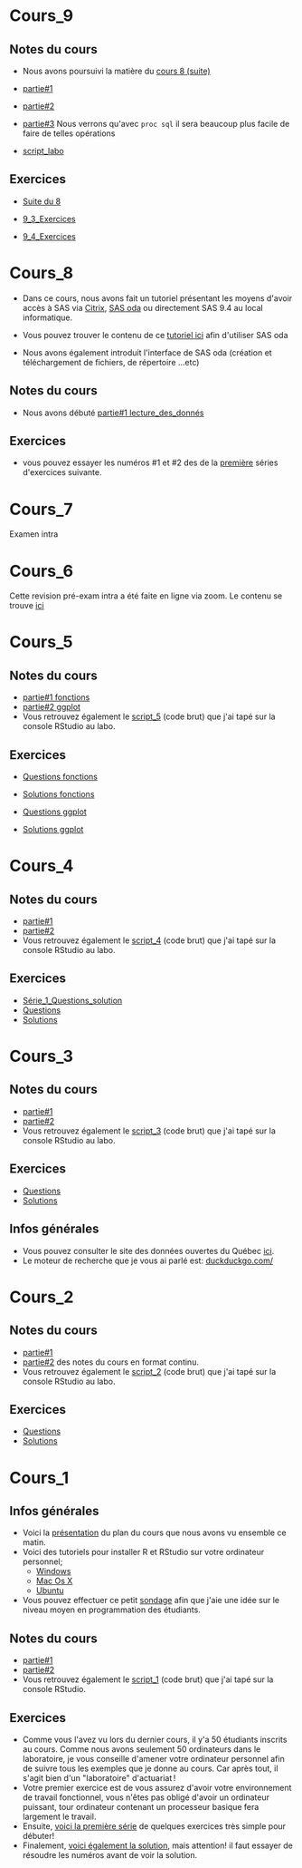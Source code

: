 # Cours_9
## Notes du cours
* Nous avons poursuivi la matière du [cours 8 (suite)](https://nbviewer.jupyter.org/github/nmeraihi/ACT3035/blob/master/HIV_2019/cours_9/9_0_1_cours_suite_8.ipynb?flush_cache=true)

* [partie#1](https://nbviewer.jupyter.org/github/nmeraihi/ACT3035/blob/master/HIV_2019/cours_9/9_1_cours.ipynb?flush_cache=true)

* [partie#2](https://nbviewer.jupyter.org/github/nmeraihi/ACT3035/blob/master/HIV_2019/cours_9/9_2_cours.ipynb?flush_cache=true)


* [partie#3](https://nbviewer.jupyter.org/github/nmeraihi/ACT3035/blob/master/HIV_2019/cours_9/9_3_cours.ipynb?flush_cache=true) Nous verrons qu'avec `proc sql` il sera beaucoup plus facile de faire de telles opérations 

* [script_labo](https://github.com/nmeraihi/ACT3035/tree/master/HIV_2019/cours_9/9_5_script.sas) 


## Exercices
* [Suite du 8](https://nbviewer.jupyter.org/github/nmeraihi/ACT3035/blob/master/HIV_2019/cours_9/9_0_1_Exercices_du_8.ipynb?flush_cache=true)

* [9_3_Exercices](https://nbviewer.jupyter.org/github/nmeraihi/ACT3035/blob/master/HIV_2019/cours_9/9_3_Exercices.ipynb?flush_cache=true)

* [9_4_Exercices](https://nbviewer.jupyter.org/github/nmeraihi/ACT3035/blob/master/HIV_2019/cours_9/9_4_Exercices.ipynb?flush_cache=true)


# Cours_8
* Dans ce cours, nous avons fait un tutoriel présentant les moyens d'avoir accès à SAS via [Citrix](https://www.bureauvirtuel.uqam.ca/citrix/XenAppSitel/), [SAS oda](https://odamid.oda.sas.com/SASODAControlCenter) ou directement SAS 9.4 au local informatique.

* Vous pouvez trouver le contenu de ce [tutoriel ici](https://nbviewer.jupyter.org/github/nmeraihi/ACT3035/blob/master/HIV_2019/cours_8/8_0_cours_SAS_university.ipynb?flush_cache=true) afin d'utiliser SAS oda
* Nous avons également introduit l'interface de SAS oda (création et téléchargement de fichiers, de répertoire ...etc)

## Notes du cours
* Nous avons débuté [partie#1 lecture_des_donnés](https://nbviewer.jupyter.org/github/nmeraihi/ACT3035/blob/master/HIV_2019/cours_8/8_1_cours.ipynb?flush_cache=true)

## Exercices
* vous pouvez essayer les numéros #1 et #2 des de la [première](https://nbviewer.jupyter.org/github/nmeraihi/ACT3035/blob/master/HIV_2019/cours_8/8_1_Exercices.ipynb?flush_cache=true) séries d'exercices suivante.


# Cours_7
Examen intra

# Cours_6
Cette revision pré-exam intra a été faite en ligne via zoom. Le contenu se trouve [ici](https://github.com/nmeraihi/ACT3035/tree/master/HIV_2019/cours_6)


# Cours_5
## Notes du cours
* [partie#1 fonctions](https://nbviewer.jupyter.org/github/nmeraihi/ACT3035/blob/master/HIV_2019/cours_5/5_1_cours_fonctions.ipynb?flush_cache=true)
* [partie#2 ggplot](https://nbviewer.jupyter.org/github/nmeraihi/ACT3035/blob/master/HIV_2019/cours_5/5_2_cours_ggplot.ipynb?flush_cache=true)
* Vous retrouvez également le [script_5](https://nbviewer.jupyter.org/github/nmeraihi/ACT3035/blob/master/HIV_2019/cours_5/5_5_script.R) (code brut) que j'ai tapé sur la console RStudio au labo.

## Exercices
* [Questions fonctions](https://nbviewer.jupyter.org/github/nmeraihi/ACT3035/blob/master/HIV_2019/cours_5/5_3_Exercices_Questions_fonctions.ipynb?flush_cache=true)
* [Solutions fonctions](https://nbviewer.jupyter.org/github/nmeraihi/ACT3035/blob/master/HIV_2019/cours_5/5_4_Exercices_Solutions_fonctions.ipynb?flush_cache=true)

* [Questions ggplot](https://nbviewer.jupyter.org/github/nmeraihi/ACT3035/blob/master/HIV_2019/cours_5/5_3_Exercices_Questions_ggplot.ipynb?flush_cache=true)
* [Solutions ggplot](https://nbviewer.jupyter.org/github/nmeraihi/ACT3035/blob/master/HIV_2019/cours_5/5_4_Exercices_Solutions_ggplot.ipynb?flush_cache=true)




# Cours_4
## Notes du cours
* [partie#1](https://nbviewer.jupyter.org/github/nmeraihi/ACT3035/blob/master/HIV_2019/cours_4/4_1_cours_dplyr.ipynb?flush_cache=true)
* [partie#2](https://nbviewer.jupyter.org/github/nmeraihi/ACT3035/blob/master/HIV_2019/cours_4/4_2_cours_if_for.ipynb?flush_cache=true)
* Vous retrouvez également le [script_4](https://nbviewer.jupyter.org/github/nmeraihi/ACT3035/blob/master/HIV_2019/cours_4/4_5_script.R) (code brut) que j'ai tapé sur la console RStudio au labo.

## Exercices
* [Série_1_Questions_solution](https://nbviewer.jupyter.org/github/nmeraihi/ACT3035/blob/master/HIV_2019/cours_4/4_3_Exercices_Solutions_for_loop.ipynb?flush_cache=true)
* [Questions](https://nbviewer.jupyter.org/github/nmeraihi/ACT3035/blob/master/HIV_2019/cours_4/4_4_Exercices.ipynb?flush_cache=true)
* [Solutions](https://nbviewer.jupyter.org/github/nmeraihi/ACT3035/blob/master/HIV_2019/cours_4/4_4_Solutions.ipynb?flush_cache=true)


# Cours_3
## Notes du cours
* [partie#1](https://nbviewer.jupyter.org/github/nmeraihi/ACT3035/blob/master/HIV_2019/cours_3/3_1_cours.ipynb?flush_cache=true)
* [partie#2](https://nbviewer.jupyter.org/github/nmeraihi/ACT3035/blob/master/HIV_2019/cours_3/3_2_cours.ipynb?flush_cache=true)
* Vous retrouvez également le [script_3](https://nbviewer.jupyter.org/github/nmeraihi/ACT3035/blob/master/HIV_2019/cours_3/3_5_script.R) (code brut) que j'ai tapé sur la console RStudio au labo.
## Exercices
* [Questions](https://nbviewer.jupyter.org/github/nmeraihi/ACT3035/blob/master/HIV_2019/cours_3/3_3_Exercices.ipynb?flush_cache=true)
* [Solutions](https://nbviewer.jupyter.org/github/nmeraihi/ACT3035/blob/master/HIV_2019/cours_3/3_4_Solutions.ipynb?flush_cache=true)
## Infos générales
* Vous pouvez consulter le site des données ouvertes du Québec [ici](https://www.donneesquebec.ca/fr/).
* Le moteur de recherche que je vous ai parlé est: [duckduckgo.com/](https://duckduckgo.com/)



# Cours_2
## Notes du cours
* [partie#1](https://nbviewer.jupyter.org/github/nmeraihi/ACT3035/blob/master/HIV_2019/cours_2/2_1_cours.ipynb?flush_cache=true)
* [partie#2](https://nbviewer.jupyter.org/github/nmeraihi/ACT3035/blob/master/HIV_2019/cours_2/2_2_cours.ipynb?flush_cache=true) des notes du cours en format continu. 
* Vous retrouvez également le [script_2](https://nbviewer.jupyter.org/github/nmeraihi/ACT3035/blob/master/HIV_2019/cours_2/2_5_script.R) (code brut) que j'ai tapé sur la console RStudio au labo.

## Exercices
* [Questions](https://nbviewer.jupyter.org/github/nmeraihi/ACT3035/blob/master/HIV_2019/cours_2/2_3_Exercices.ipynb?flush_cache=true)
* [Solutions](https://nbviewer.jupyter.org/github/nmeraihi/ACT3035/blob/master/HIV_2019/cours_2/2_4_Solutions.ipynb?flush_cache=true)


# Cours_1

## Infos générales
* Voici la [présentation](http://nour.me/presentations/) du plan du cours que nous avons vu ensemble ce matin.
* Voici des tutoriels pour installer R et RStudio sur votre ordinateur personnel;
    * <a class="fragment" href="https://medium.com/@GalarnykMichael/install-r-and-rstudio-on-windows-5f503f708027">Windows</a>
    * <a class="fragment" href="https://medium.com/@GalarnykMichael/install-r-and-rstudio-on-mac-e911606ce4f4">Mac Os X</a><br>
    * <a class="fragment" href="https://medium.com/@GalarnykMichael/install-r-and-rstudio-on-ubuntu-12-04-14-04-16-04-b6b3107f7779">Ubuntu</a>
* Vous pouvez effectuer ce petit [sondage](https://goo.gl/forms/kDoCDxdVHP07bX2o1) afin que j'aie une idée sur le niveau moyen en programmation des étudiants.


## Notes du cours
* [partie#1](https://nbviewer.jupyter.org/github/nmeraihi/ACT3035/blob/master/HIV_2019/cours_1/1_1_cours.ipynb?flush_cache=true)
* [partie#2](https://nbviewer.jupyter.org/github/nmeraihi/ACT3035/blob/master/HIV_2019/cours_1/1_2_cours.ipynb?flush_cache=true) 
* Vous retrouvez également le [script_1](https://github.com/nmeraihi/ACT3035/blob/master/HIV_2019/cours_1/1_5_script.R) (code brut) que j'ai tapé sur la console RStudio.

## Exercices
* Comme vous l'avez vu lors du dernier cours, il y'a 50 étudiants inscrits au cours. Comme nous avons seulement 50 ordinateurs dans le laboratoire, je vous conseille d'amener votre ordinateur personnel afin de suivre tous les exemples que je donne au cours. Car après tout, il s'agit bien d'un "laboratoire" d'actuariat !
* Votre premier exercice est de vous assurez d'avoir votre environnement de travail fonctionnel, vous n'êtes pas obligé d'avoir un ordinateur puissant, tour ordinateur contenant un processeur basique fera largement le travail.
* Ensuite, [voici la première série](https://nbviewer.jupyter.org/github/nmeraihi/ACT3035/blob/master/HIV_2019/cours_1/1_3_Exercices_vecteurs.ipynb?flush_cache=true) de quelques exercices très simple pour débuter!
* Finalement, [voici également la solution](https://nbviewer.jupyter.org/github/nmeraihi/ACT3035/blob/master/HIV_2019/cours_1/1_4_Exercices_vecteurs-solutions.ipynb?flush_cache=true), mais attention! il faut essayer de résoudre les numéros avant de voir la solution.

